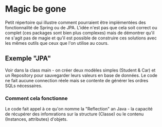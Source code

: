# Magic be gone

Petit répertoire qui illustre comment pourraient être implémentées des fonctionnalité de Spring ou de JPA.
L'idée n'est pas que cela soit correct ou complet (ces packages sont bien plus complexes) mais de démontrer qu'il ne s'agit pas de magie et qu'il est possible de construire ces solutions avec les mêmes outils que ceux que l'on utilise au cours.

## Exemple "JPA"

Voir dans la class main - on créer deux modèles simples (Student & Car) et un Repository pour sauvegarder leurs valeurs en base de données.
Le code ne fait aucune connection réele mais se contente de générer les ordres SQLs nécessaires.

### Comment cela fonctionne

Le code fait appel à ce qu'on nomme la "Reflection" an Java - la capacité de récupérer des infomrations sur la structure (Classe) ou le contenu (Instances, attributes) d'objets.

